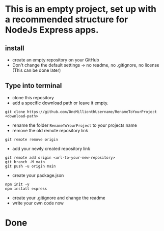 # This is an empty project, set up with a recommended structure for NodeJs Express apps.

## install

- create an empty repository on your GitHub
- Don't change the default settings -> no readme, no .gitignore, no license (This can be done later)

## Type into terminal
- clone this repository
- add a specific download path or leave it empty.
```
git clone https://github.com/OneMillionthUsername/RenameToYourProject <download-path>
```
- rename the folder `RenameToYourProject` to your projects name
- remove the old remote repository link
```
git remote remove origin
```

- add your newly created repository link
```
git remote add origin <url-to-your-new-repository>
git branch -M main
git push -u origin main
```

- create your package.json
```
npm init -y
npm install express
```
- create your .gitignore and change the readme
- write your own code now

# Done




